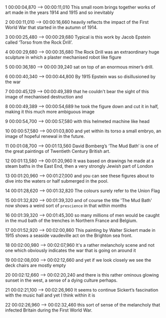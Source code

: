 1
00:00:04,870 --> 00:00:11,010
This small room brings together works of art made in the years 1914 and 1915 and so inevitably

2
00:00:11,010 --> 00:00:16,660
heavily reflects the impact of the First World War that started in the autumn of 1914.

3
00:00:25,480 --> 00:00:29,680
Typical is this work by Jacob Epstein called ‘Torso from the Rock Drill’.

4
00:00:29,680 --> 00:00:35,680
The Rock Drill was an extraordinary huge sculpture in which a plaster mechanised robot like figure

5
00:00:36,180 --> 00:00:39,240
sat on top of an enormous miner’s drill.

6
00:00:40,340 --> 00:00:44,800
By 1915 Epstein was so disillusioned by the war

7
00:00:45,129 --> 00:00:49,389
that he couldn't bear the sight of this image of mechanised destruction and

8
00:00:49,389 --> 00:00:54,689
he took the figure down and cut it in half, making it this much more ambiguous image

9
00:00:54,700 --> 00:00:57,580
with this helmeted machine like head

10
00:00:57,580 --> 00:01:03,800
and yet within its torso a small embryo, an image of hopeful renewal in the future.

11
00:01:08,700 --> 00:01:13,560
David Bomberg’s ‘The Mud Bath’ is one of the great paintings of Twentieth Century British art.

12
00:01:13,580 --> 00:01:20,960
It was based on drawings he made at a steam baths in the East End, then a very strongly Jewish part of London

13
00:01:20,960 --> 00:01:27,000
and you can see these figures about to dive into the waters or half submerged in the pool.

14
00:01:28,620 --> 00:01:32,820
The colours surely refer to the Union Flag

15
00:01:32,820 --> 00:01:39,320
and of course the title 'The Mud Bath' now shows a weird sort of `prescience` in that within months

16
00:01:39,320 --> 00:01:45,300
so many millions of men would be caught in the mud bath of the trenches in Northern France and Belgium.

17
00:01:52,920 --> 00:02:00,860
This painting by Walter Sickert made in 1915 shows a seaside vaudeville act on the Brighton sea front.

18
00:02:00,980 --> 00:02:07,960
It's a rather melancholy scene and not one which obviously indicates the war that is going on around it

19
00:02:08,000 --> 00:02:12,660
and yet if we look closely we see the deck chairs are mostly empty

20
00:02:12,660 --> 00:02:20,240
and there is this rather ominous glowing sunset in the west, a sense of a dying culture perhaps.

21
00:02:21,100 --> 00:02:26,960
It seems to continue Sickert’s fascination with the music hall and yet I think within it is

22
00:02:26,960 --> 00:02:32,460
this sort of sense of the melancholy that infected Britain during the First World War.

